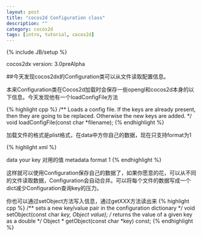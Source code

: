```yaml
---
layout: post
title: "cocos2d Configuration class"
description: ""
category: cocos2d
tags: [intro, tutorial, cocos2d]
---
```

{% include JB/setup %}

cocos2dx version: 3.0preAlpha

##今天发现cocos2dx的Configuration类可以从文件读取配置信息。

本来Configuration类在Cocos2d加载时会保存一些opengl和cocos2d本身的以下信息。今天发现他有一个loadConfigFile方法

{% highlight cpp %}
/** Loads a config file. If the keys are already present, then they are going to be replaced. Otherwise the new keys are added. */
	void loadConfigFile(const char *filename);
{% endhighlight %}

加载文件的格式是plist格式，在data中方你自己的数据，现在只支持format为1

{% highlight xml %}
<?xml version="1.0" encoding="UTF-8"?>
<!DOCTYPE plist PUBLIC "-//Apple//DTD PLIST 1.0//EN" "http://www.apple.com/DTDs/PropertyList-1.0.dtd">
<plist version="1.0">
<dict>
	<key>data</key>
	<dict>
		<key>your key</key>
		<integer>对用的值</integer>
	</dict>
	<key>metadata</key>
	<dict>
		<key>format</key>
		<integer>1</integer>
	</dict>
</dict>
</plist>
{% endhighlight %}

这样就可以使用Configuration保存自己的数据了，如果你愿意的花，可以从不同的文件读取数据，Configuration会自动合并。可以将每个文件的数据写成一个dict减少Configuration查询key的压力。

你也可以通过setObject方法写入信息，通过getXXX方法读出来
{% highlight cpp %}
/** sets a new key/value pair  in the configuration dictionary */
    void setObject(const char *key, Object *value);
/** returns the value of a given key as a double */
	Object * getObject(const char *key) const;
{% endhighlight %}


